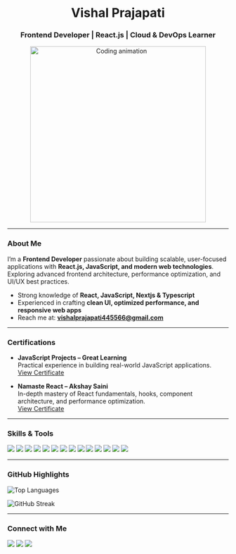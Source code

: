 <h1 align="center">Vishal Prajapati</h1>
<h3 align="center">Frontend Developer | React.js | Cloud & DevOps Learner</h3>

<p align="center">
  <img src="https://cdn.dribbble.com/users/1162077/screenshots/3848914/programmer.gif" width="400" alt="Coding animation">
</p>

---

### About Me
I’m a **Frontend Developer** passionate about building scalable, user-focused applications with **React.js, JavaScript, and modern web technologies**.  
Exploring advanced frontend architecture, performance optimization, and UI/UX best practices.  

- Strong knowledge of **React, JavaScript, Nextjs & Typescript**  
- Experienced in crafting **clean UI, optimized performance, and responsive web apps**  
- Reach me at: **vishalprajapati445566@gmail.com**

---

### Certifications
- **JavaScript Projects – Great Learning**  
  Practical experience in building real-world JavaScript applications.  
  [View Certificate](https://drive.google.com/file/d/1YjSk8sIa6oKZKja2eoHJatdRN5Or2GV7/view?usp=sharing)

- **Namaste React – Akshay Saini**  
  In-depth mastery of React fundamentals, hooks, component architecture, and performance optimization.  
  [View Certificate](https://drive.google.com/file/d/1-NUElwicnnwo1aId7lhyO17ynK5HcRO2/view?usp=sharing)

---

### Skills & Tools
<p>
  <!-- Core Frontend -->
  <img src="https://img.shields.io/badge/HTML5-%23E34F26.svg?style=for-the-badge&logo=html5&logoColor=white" />
  <img src="https://img.shields.io/badge/CSS3-%231572B6.svg?style=for-the-badge&logo=css3&logoColor=white" />
  <img src="https://img.shields.io/badge/JavaScript-%23F7DF1E.svg?style=for-the-badge&logo=javascript&logoColor=black" />
  <img src="https://img.shields.io/badge/TypeScript-%23007ACC.svg?style=for-the-badge&logo=typescript&logoColor=white" />
  <img src="https://img.shields.io/badge/React-%2361DAFB.svg?style=for-the-badge&logo=react&logoColor=black" />
  <img src="https://img.shields.io/badge/Next.js-000000?style=for-the-badge&logo=next.js&logoColor=white" />
  <img src="https://img.shields.io/badge/Tailwind_CSS-%2338B2AC.svg?style=for-the-badge&logo=tailwind-css&logoColor=white" />
  <img src="https://img.shields.io/badge/Vue.js-4FC08D?style=for-the-badge&logo=vue.js&logoColor=white" />

  <!-- Tools -->
  <img src="https://img.shields.io/badge/Git-%23F05032.svg?style=for-the-badge&logo=git&logoColor=white" />
  <img src="https://img.shields.io/badge/Postman-FF6C37?style=for-the-badge&logo=postman&logoColor=white" />
  <img src="https://img.shields.io/badge/Figma-F24E1E?style=for-the-badge&logo=figma&logoColor=white" />
  <img src="https://img.shields.io/badge/Vercel-000000?style=for-the-badge&logo=vercel&logoColor=white" />

  <!-- Optional Backend/DevOps (minimized) -->
  <img src="https://img.shields.io/badge/Python-%233776AB.svg?style=for-the-badge&logo=python&logoColor=white" />
  <img src="https://img.shields.io/badge/AWS-%23FF9900.svg?style=for-the-badge&logo=amazon-aws&logoColor=white" />
</p>


---

### GitHub Highlights
<p>
  <img src="https://github-readme-stats.vercel.app/api/top-langs?username=imvishu3012&show_icons=true&locale=en&layout=compact" alt="Top Languages" />
</p>
<p>
  <img src="https://github-readme-streak-stats.herokuapp.com/?user=imvishu3012" alt="GitHub Streak" />
</p>

---

### Connect with Me
<p>
  <a href="https://twitter.com/imvishu18" target="_blank"><img src="https://img.shields.io/badge/Twitter-%231DA1F2.svg?style=for-the-badge&logo=twitter&logoColor=white" /></a>
  <a href="https://www.linkedin.com/in/vishal-prajapati-196b12190/" target="_blank"><img src="https://img.shields.io/badge/LinkedIn-%230A66C2.svg?style=for-the-badge&logo=linkedin&logoColor=white" /></a>
  <a href="https://github.com/imvishu3012" target="_blank"><img src="https://img.shields.io/badge/GitHub-%23181717.svg?style=for-the-badge&logo=github&logoColor=white" /></a>
</p>

